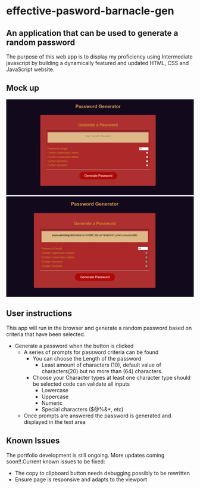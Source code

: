 # effective-pasword-barnacle-gen

## An application  that  can be used to generate a random password 
The purpose of this web app is to display my proficiency using Intermediate javascript by building a  dynamically featured and updated HTML, CSS and JavaScript website.


## Mock up
![password generator demo](./assets/password-generator-pic1.png)
![password generator demo](./assets/password-generator-pic2.png)

## User instructions
This app will run in the browser and  generate a random password based on criteria that have been selected.

* Generate a password when the button is clicked
  * A series of prompts for password criteria can be found
    * You can choose the Length of the password
      * Least amount of characters (10), default value of characters(20) but no more than (64) characters.
    * Choose your Character types at least one character type should be selected code can validate all  inputs
      * Lowercase
      * Uppercase
      * Numeric
      * Special characters ($@%&*, etc)
  * Once prompts are answered  the password is  generated and displayed in the text area


## Known Issues
The portfolio development is still ongoing. More updates coming soon!!.Current known issues to be fixed:
* The copy to clipboard button needs debugging possibly to be rewritten
* Ensure page is responsive and adapts to the viewport

